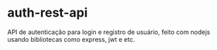 # auth-rest-api
API de autenticação para login e registro de usuário, feito com nodejs usando bibliotecas como express, jwt e etc. 
